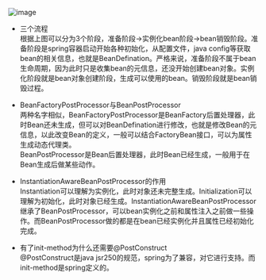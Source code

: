 ![image](https://github.com/jmilktea/jmilktea/blob/master/spring/images/images/spring%20bean%20life%20cycle.png)  

- 三个流程   
根据上图可以分为3个阶段，准备阶段->实例化bean阶段->bean销毁阶段。准备阶段是spring容器启动开始各种初始化，从配置文件，java config等获取bean的相关信息，也就是BeanDefination。严格来说，准备阶段不属于bean生命周期，因为此时只是收集bean的元信息，还没开始创建bean对象。实例化阶段就是bean对象创建阶段，生成可以使用的bean。销毁阶段就是bean销毁过程。

- BeanFactoryPostProcessor与BeanPostProcessor   
两种名字相似，BeanFactoryPostProcessor是BeanFactory后置处理器，此时Bean还未生成，但可以对BeanDefination进行修改，也就是修改Bean的元信息，以此改变Bean的定义，一般可以结合FactoryBean接口，可以为属性生成动态代理类。  
BeanPostProcessor是Bean后置处理器，此时Bean已经生成，一般用于在Bean生成后做某些动作。  

- InstantiationAwareBeanPostProcessor的作用     
Instantiation可以理解为实例化，此时对象还未完整生成。Initialization可以理解为初始化，此时对象已经生成。InstantiationAwareBeanPostProcessor继承了BeanPostProcessor，可以bean实例化之前和属性注入之前做一些操作。而BeanPostProcessor做的都是在bean已经实例化并且属性已经初始化完成。

- 有了init-method为什么还需要@PostConstruct  
@PostConstruct是java jsr250的规范，spring为了兼容，对它进行支持。而init-method是spring定义的。
